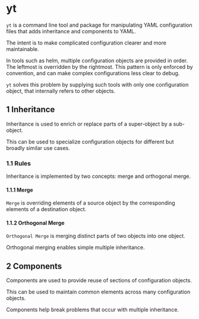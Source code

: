 # yt

`yt` is a command line tool and package for manipulating YAML configuration 
files that adds inheritance and components to YAML.

The intent is to make complicated configuration clearer and more maintainable.

In tools such as helm, multiple configuration objects are provided in order. The
leftmost is overridden by the rightmost. This pattern is only enforced by
convention, and can make complex configurations less clear to debug.

`yt` solves this problem by supplying such tools with only one
configuration object, that internally refers to other objects.

## 1 Inheritance

Inheritance is used to enrich or replace parts of a super-object by a
sub-object.

This can be used to specialize configuration objects for different but broadly
similar use cases.

### 1.1 Rules

Inheritance is implemented by two concepts: merge and orthogonal merge.

#### 1.1.1 Merge

`Merge` is overriding elements of a source object by the corresponding elements
of a destination object.

#### 1.1.2 Orthogonal Merge

`Orthogonal Merge` is merging distinct parts of two objects into one object.

Orthogonal merging enables simple multiple inheritance.

## 2 Components

Components are used to provide reuse of sections of configuration objects.

This can be used to maintain common elements across many configuration objects.

Components help break problems that occur with multiple inheritance.
